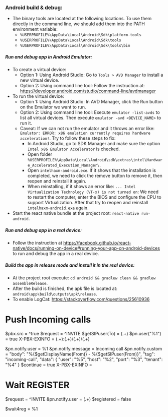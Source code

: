 ### Android build & debug:
- The binary tools are located at the following locations. To use them directly in the command line, we should add them into the PATH environment variable:
  - `%USERPROFILE%\AppData\Local\Android\Sdk\platform-tools`
  - `%USERPROFILE%\AppData\Local\Android\Sdk\tools`
  - `%USERPROFILE%\AppData\Local\Android\Sdk\tools\bin`

##### Run and debug app in Android Emulator:
- To create a virtual device:
  - Option 1: Using Android Studio: Go to `Tools > AVD Manager` to install a new virtual device.
  - Option 2: Using command line tool: Follow the instruction at: https://developer.android.com/studio/command-line/avdmanager
- To run the virtual device:
  - Option 1: Using Android Studio: In AVD Manager, click the Run button on the Emulator we want to run.
  - Option 2: Using command line tool: Execute `emulator -list-avds` to list all virtual devices. Then execute `emulator -avd <DEVICE_NAME>` to run it.
  - Caveat: If we can not run the emulator and it throws an error like: `Emulator: ERROR: x86 emulation currently requires hardware acceleration!`. Try to follow these steps to fix:
    - In Android Studio, go to SDK Manager and make sure the option `Intel x86 Emulator Accelerator` is checked.
    - Open folder `%USERPROFILE%\AppData\Local\Android\sdk\extras\intel\Hardware_Accelerated_Execution_Manager\`.
    - Open `intelhaxm-android.exe`. If it shows that the installation is completed, we need to click the remove button to remove it, then reopen and reinstall it again.
    - When reinstalling, if it shows an error like: `... Intel Virtualization Technology (VT-x) is not turned on`: We need to restart the computer, enter the BIOS and configure the CPU to support Virtualization. After that try to reopen and reinstall `intelhaxm-android.exe` again.
- Start the react native bundle at the project root: `react-native run-android`.

##### Run and debug app in a real device:
- Follow the instruction at https://facebook.github.io/react-native/docs/running-on-device#running-your-app-on-android-devices to run and debug the app in a real device.

##### Build the app in release mode and install it in the real device:
- At the project root execute: `cd android && gradlew clean && gradlew assembleRelease`.
- After the build is finished, the apk file is located at: `android\app\build\outputs\apk\release`.
- To enable LogCat: https://stackoverflow.com/questions/25610936

# Push Incoming calls
$pbx.src = ^true
$request = ^INVITE
$getSIPuser(To) = (.+)
$pn.user("%1") = true
X-PBX-EXINFO = (.+):(.+)/(.+)/(.+)  

&pn.notify.user = %1
&pn.notify.message = Incoming call
&pn.notify.custom = "body": "%{$getDisplayName(From)} - %{$getSIPuser(From)}", "tag": "incoming-call", "data": { "user": "%5", "host": "%2", "port": "%3", "tenant": "%4" }
$continue = true
X-PBX-EXINFO =  


# Wait REGISTER 
$request = ^INVITE
&pn.notify.user = (.+)
$registered = false

$wait4reg = %1
